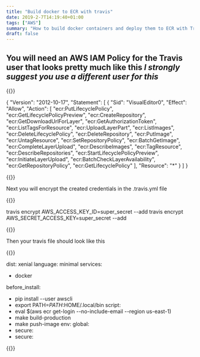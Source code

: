 ```yaml
---
title: "Build docker to ECR with travis"
date: 2019-2-7T14:19:40+01:00
tags: ["AWS"]
summary: "How to build docker containers and deploy them to ECR with Travis CI"
draft: false
---
```


## You will need an AWS IAM Policy for the Travis user that looks pretty much like this _I strongly suggest you use a different user for this_

{{<highlight json>}}

{
    "Version": "2012-10-17",
    "Statement": [
        {
            "Sid": "VisualEditor0",
            "Effect": "Allow",
            "Action": [
                "ecr:PutLifecyclePolicy",
                "ecr:GetLifecyclePolicyPreview",
                "ecr:CreateRepository",
                "ecr:GetDownloadUrlForLayer",
                "ecr:GetAuthorizationToken",
                "ecr:ListTagsForResource",
                "ecr:UploadLayerPart",
                "ecr:ListImages",
                "ecr:DeleteLifecyclePolicy",
                "ecr:DeleteRepository",
                "ecr:PutImage",
                "ecr:UntagResource",
                "ecr:SetRepositoryPolicy",
                "ecr:BatchGetImage",
                "ecr:CompleteLayerUpload",
                "ecr:DescribeImages",
                "ecr:TagResource",
                "ecr:DescribeRepositories",
                "ecr:StartLifecyclePolicyPreview",
                "ecr:InitiateLayerUpload",
                "ecr:BatchCheckLayerAvailability",
                "ecr:GetRepositoryPolicy",
                "ecr:GetLifecyclePolicy"
            ],
            "Resource": "*"
        }
    ]
}

{{</highlight>}}


Next you will encrypt the created credentials in the .travis.yml file


{{<highlight bash>}}

travis encrypt AWS_ACCESS_KEY_ID=super_secret --add
travis encrypt AWS_SECRET_ACCESS_KEY=super_secret --add

{{</highlight>}}


Then your travis file should look like this


{{<highligh yaml>}}

dist: xenial
language: minimal
services:
  - docker

before_install:
  - pip install --user awscli
  - export PATH=$PATH:$HOME/.local/bin
script:
  - eval $(aws ecr get-login --no-include-email --region us-east-1)
  - make build-production
  - make push-image
env:
  global:
  - secure: <your encrypted key>
  - secure: <your encrypted key>


{{</highlight>}}